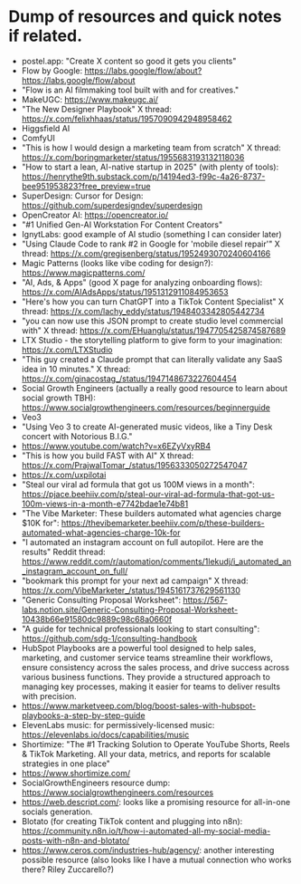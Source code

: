 # Dump of resources and quick notes if related.
- postel.app: "Create X content so good it gets you clients"
- Flow by Google: https://labs.google/flow/about?https://labs.google/flow/about
 - "Flow is an AI filmmaking tool built with and for creatives."
- MakeUGC: https://www.makeugc.ai/
- "The New Designer Playbook" X thread: https://x.com/felixhhaas/status/1957090942948958462
- Higgsfield AI
- ComfyUI
- "This is how I would design a marketing team from scratch" X thread: https://x.com/boringmarketer/status/1955683193132118036
- "How to start a lean, AI-native startup in 2025" (with plenty of tools): https://henrythe9th.substack.com/p/14194ed3-f99c-4a26-8737-bee951953823?free_preview=true
- SuperDesign: Cursor for Design: https://github.com/superdesigndev/superdesign
- OpenCreator AI: https://opencreator.io/
 - "#1 Unified Gen-AI Workstation For Content Creators" 
- IgnytLabs: good example of AI studio (something I can consider later)
- "Using Claude Code to rank #2 in Google for 'mobile diesel repair'" X thread: https://x.com/gregisenberg/status/1952493070240604166
- Magic Patterns (looks like vibe coding for design?): https://www.magicpatterns.com/
- "AI, Ads, & Apps" (good X page for analyzing onboarding flows): https://x.com/AIAdsApps/status/1951312911084953653
- "Here's how you can turn ChatGPT into a TikTok Content Specialist" X thread: https://x.com/lachy_eddy/status/1948403342805442734
- "you can now use this JSON prompt to create studio level commercial with" X thread: https://x.com/EHuanglu/status/1947705425874587689
- LTX Studio - the storytelling platform to give form to your imagination: https://x.com/LTXStudio
- "This guy created a Claude prompt that can literally validate any SaaS idea in 10 minutes." X thread: https://x.com/ginacostag_/status/1947148673227604454
- Social Growth Engineers (actually a really good resource to learn about social growth TBH): https://www.socialgrowthengineers.com/resources/beginnerguide
- Veo3
- "Using Veo 3 to create AI-generated music videos, like a Tiny Desk concert with Notorious B.I.G."
 - https://www.youtube.com/watch?v=x6EZyVxyRB4
- "This is how you build FAST with AI" X thread: https://x.com/PrajwalTomar_/status/1956333050272547047
 - https://x.com/uxpilotai
- "Steal our viral ad formula that got us 100M views in a month": https://pjace.beehiiv.com/p/steal-our-viral-ad-formula-that-got-us-100m-views-in-a-month-e7742bdae1e74b81
- "The Vibe Marketer: These builders automated what agencies charge $10K for": https://thevibemarketer.beehiiv.com/p/these-builders-automated-what-agencies-charge-10k-for
- "I automated an instagram account on full autopilot. Here are the results" Reddit thread: https://www.reddit.com/r/automation/comments/1lekudj/i_automated_an_instagram_account_on_full/
- "bookmark this prompt for your next ad campaign" X thread: https://x.com/VibeMarketer_/status/1945161737629561130
- "Generic Consulting Proposal Worksheet": https://567-labs.notion.site/Generic-Consulting-Proposal-Worksheet-10438b66e91580dc9889c98c68a0660f
- "A guide for technical professionals looking to start consulting": https://github.com/sdg-1/consulting-handbook
- HubSpot Playbooks are a powerful tool designed to help sales, marketing, and customer service teams streamline their workflows, ensure consistency across the sales process, and drive success across various business functions. They provide a structured approach to managing key processes, making it easier for teams to deliver results with precision.
 - https://www.marketveep.com/blog/boost-sales-with-hubspot-playbooks-a-step-by-step-guide
- ElevenLabs music: for permissively-licensed music: https://elevenlabs.io/docs/capabilities/music
- Shortimize: "The #1 Tracking Solution to Operate YouTube Shorts, Reels & TikTok Marketing. All your data, metrics, and reports for scalable strategies in one place"
 - https://www.shortimize.com/
- SocialGrowthEngineers resource dump: https://www.socialgrowthengineers.com/resources
- https://web.descript.com/: looks like a promising resource for all-in-one socials generation.
- Blotato (for creating TikTok content and plugging into n8n): https://community.n8n.io/t/how-i-automated-all-my-social-media-posts-with-n8n-and-blotato/
- https://www.ceros.com/industries-hub/agency/: another interesting possible resource (also looks like I have a mutual connection who works there? Riley Zuccarello?)

